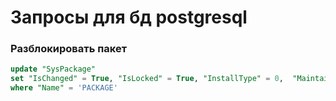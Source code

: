 # Запросы для бд postgresql

### Разблокировать пакет

```sql
update "SysPackage"
set "IsChanged" = True, "IsLocked" = True, "InstallType" = 0,  "Maintainer" = 'Customer'
where "Name" = 'PACKAGE'
```
